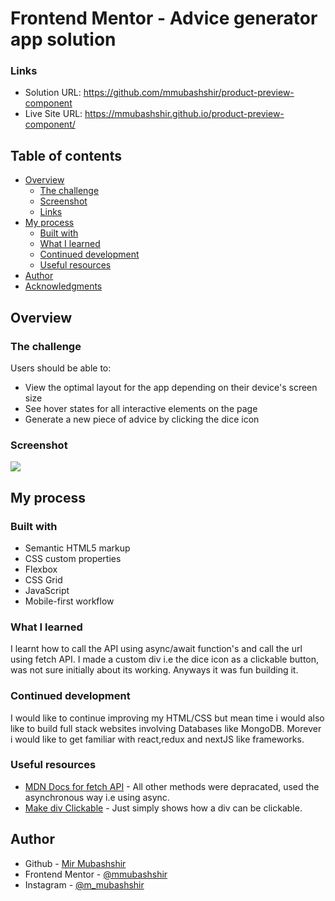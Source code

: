 # Frontend Mentor - Advice generator app solution


### Links

- Solution URL: https://github.com/mmubashshir/product-preview-component
- Live Site URL: https://mmubashshir.github.io/product-preview-component/

## Table of contents

- [Overview](#overview)
  - [The challenge](#the-challenge)
  - [Screenshot](#screenshot)
  - [Links](#links)
- [My process](#my-process)
  - [Built with](#built-with)
  - [What I learned](#what-i-learned)
  - [Continued development](#continued-development)
  - [Useful resources](#useful-resources)
- [Author](#author)
- [Acknowledgments](#acknowledgments)

## Overview

### The challenge

Users should be able to:

- View the optimal layout for the app depending on their device's screen size
- See hover states for all interactive elements on the page
- Generate a new piece of advice by clicking the dice icon

### Screenshot

![](./images/screenshot.png)


## My process

### Built with

- Semantic HTML5 markup
- CSS custom properties
- Flexbox
- CSS Grid
- JavaScript
- Mobile-first workflow

### What I learned

I learnt how to call the API using async/await function's and call the url using fetch API. I made a custom div i.e the dice icon as a clickable button, was not sure initially about its working. Anyways it was fun building it.

### Continued development

I would like to continue improving my HTML/CSS but mean time i would also like to build full stack websites involving Databases like MongoDB. Morever i would like to get familiar with react,redux and nextJS like frameworks.

### Useful resources

- [MDN Docs for fetch API](https://www.example.com) - All other methods were depracated, used the asynchronous way i.e using async.
- [Make div Clickable](https://www.delftstack.com/howto/javascript/make-a-div-clickable/) - Just simply shows how a div can be clickable.

## Author

- Github - [Mir Mubashshir](https://github.com/mmubashshir)
- Frontend Mentor - [@mmubashshir](https://www.frontendmentor.io/profile/mmubashshir)
- Instagram - [@m_mubashshir](https://www.instagram.com/m_mubashshir)
